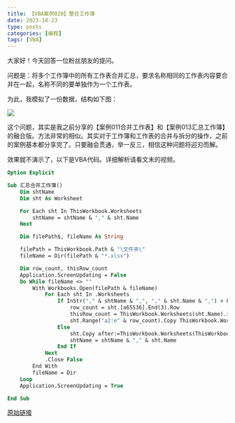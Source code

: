 ```yaml
---
title: 【VBA案例020】整合工作簿
date: 2023-10-23
type: posts
categories: [编程]
tags: [VBA]
---
```


大家好！今天回答一位粉丝朋友的提问。

问题是：将多个工作簿中的所有工作表合并汇总，要求名称相同的工作表内容要合并在一起，名称不同的要单独作为一个工作表。

为此，我模拟了一份数据，结构如下图：

![](https://img.richfan.site/program/vba/vba案列/【VBA案例020】整合工作簿.png)

这个问题，其实是我之前分享的【案例011合并工作表】和【案例013汇总工作簿】的融合版。方法非常的相似。其实对于工作簿和工作表的合并与拆分的操作，之前的案例基本都分享完了。只要融会贯通，举一反三，相信这种问题将迎刃而解。

效果就不演示了，以下是VBA代码。详细解析请看文末的视频。

```vb
Option Explicit

Sub 汇总合并工作簿()
    Dim shtName
    Dim sht As Worksheet

    For Each sht In ThisWorkbook.Worksheets
        shtName = shtName & "," & sht.Name
    Next

    Dim filePath$, fileName As String

    filePath = ThisWorkbook.Path & "\文件夹\"
    fileName = Dir(filePath & "*.xlsx")

    Dim row_count, thisRow_count
    Application.ScreenUpdating = False
    Do While fileName <> ""
        With Workbooks.Open(filePath & fileName)
            For Each sht In .Worksheets
                If InStr("," & shtName & ",", "," & sht.Name & ",") > 0 Then
                    row_count = sht.[a65536].End(3).Row
                    thisRow_count = ThisWorkbook.Worksheets(sht.Name).[a65536].End(3).Row
                    sht.Range("a2:e" & row_count).Copy ThisWorkbook.Worksheets(sht.Name).Range("a" & thisRow_count + 1)
                Else
                    sht.Copy after:=ThisWorkbook.Worksheets(ThisWorkbook.Worksheets.Count)
                    shtName = shtName & "," & sht.Name
                End If
            Next
            .Close False
        End With
        fileName = Dir
    Loop
    Application.ScreenUpdating = True

End Sub
```

[原始链接](https://mp.weixin.qq.com/s?__biz=MzIyOTc3NzQ2NA==&mid=2247485296&idx=1&sn=368ced654f9b46912baa0fba537656af&chksm=e8bcce27dfcb4731f5192f230ed000202ad3c401136f1d56d70c53a901bf99ab6d377d416eaf&scene=178&cur_album_id=3115603487041503237#rd)